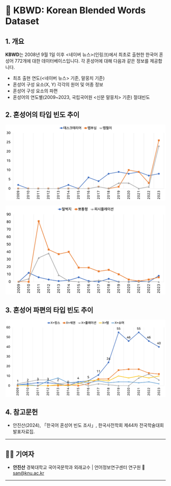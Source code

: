 # 🌱 KBWD: Korean Blended Words Dataset

## 1. 개요

**KBWD**는 2008년 9월 1일 이후 <네이버 뉴스>(인링크)에서 최초로 출현한 한국어 혼성어 772개에 대한 데이터베이스입니다.
각 혼성어에 대해 다음과 같은 정보를 제공합니다.

- 최초 출현 연도(<네이버 뉴스> 기준, 말뭉치 기준)
- 혼성어 구성 요소(X, Y) 각각의 원어 및 어종 정보
- 혼성어 구성 요소의 파편
- 혼성어의 연도별(2009~2023, 국립국어원 <신문 말뭉치> 기준) 절대빈도

## 2. 혼성어의 타입 빈도 추이

![증가형 예시](img/그림1.jpg)

![감소형 예시](img/그림2.jpg)

## 3. 혼성어 파편의 타입 빈도 추이

![혼성어 타입 빈도 추이 예시)](img/그림3.jpg)

## 4. 참고문헌

- 안진산(2024), 「한국어 혼성어 빈도 조사」, 한국사전학회 제44차 전국학술대회 발표자료집.

---

## 🧑‍🏫 기여자

- **안진산**
  경북대학교 국어국문학과 외래교수 | 언어정보연구센터 연구원
  📧 san@knu.ac.kr

---